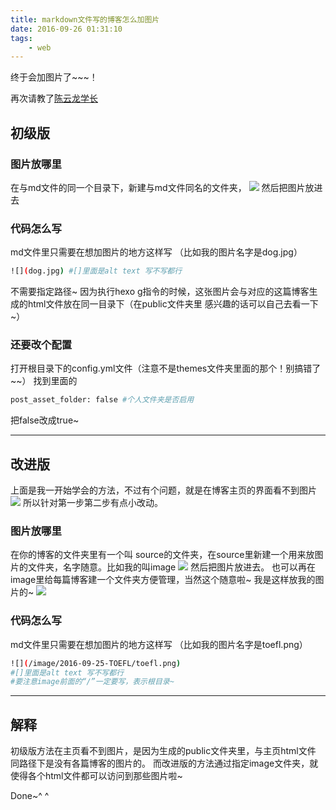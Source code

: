 ```yaml
---
title: markdown文件写的博客怎么加图片
date: 2016-09-26 01:31:10
tags:
	- web
---
```

终于会加图片了~~~！
<!--more--->
再次请教了[陈云龙学长](http://www.cylong.com/)
## 初级版
### 图片放哪里
在与md文件的同一个目录下，新建与md文件同名的文件夹，
![](/image/2016-09-25-addImg/new_folder.png)
然后把图片放进去

### 代码怎么写
md文件里只需要在想加图片的地方这样写
（比如我的图片名字是dog.jpg）
```bash
![](dog.jpg) #[]里面是alt text 写不写都行
```
不需要指定路径~
因为执行hexo g指令的时候，这张图片会与对应的这篇博客生成的html文件放在同一目录下（在public文件夹里 感兴趣的话可以自己去看一下~）
### 还要改个配置
打开根目录下的config.yml文件（注意不是themes文件夹里面的那个！别搞错了~~）
找到里面的
```bash
post_asset_folder: false #个人文件夹是否启用
```
把false改成true~

---------------------------------------------
## 改进版
上面是我一开始学会的方法，不过有个问题，就是在博客主页的界面看不到图片
![](/image/2016-09-25-addImg/wrong.png)
所以针对第一步第二步有点小改动。

### 图片放哪里
在你的博客的文件夹里有一个叫 source的文件夹，在source里新建一个用来放图片的文件夹，名字随意。比如我的叫image
![](/image/2016-09-25-addImg/new_folder1.0_.png)
然后把图片放进去。
也可以再在image里给每篇博客建一个文件夹方便管理，当然这个随意啦~
我是这样放我的图片的~
![](/image/2016-09-25-addImg/pic.png)
### 代码怎么写
md文件里只需要在想加图片的地方这样写
（比如我的图片名字是toefl.png）
```bash
![](/image/2016-09-25-TOEFL/toefl.png)
#[]里面是alt text 写不写都行
#要注意image前面的“/”一定要写，表示根目录~
```

**********************************

## 解释
初级版方法在主页看不到图片，是因为生成的public文件夹里，与主页html文件 同路径下是没有各篇博客的图片的。
而改进版的方法通过指定image文件夹，就使得各个html文件都可以访问到那些图片啦~

Done~^ ^
